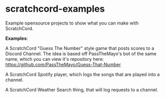 # scratchcord-examples
Example opensource projects to show what you can make with ScratchCord.

**Examples**:

A ScratchCord "Guess The Number" style game that posts scores to a Discord Channel. The idea is based off PassTheMayo's bot of the same name, which you can view it's repository here: https://github.com/PassTheMayo/Guess-That-Number

A ScratchCord Spotify player, which logs the songs that are played into a channel.

A ScratchCord Weather Search thing, that will log requests to a channel.
